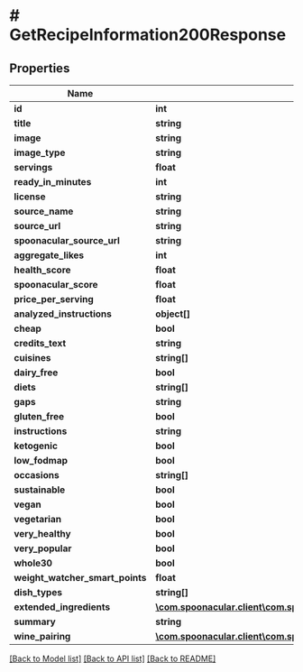 # # GetRecipeInformation200Response

## Properties

Name | Type | Description | Notes
------------ | ------------- | ------------- | -------------
**id** | **int** |  |
**title** | **string** |  |
**image** | **string** |  |
**image_type** | **string** |  |
**servings** | **float** |  |
**ready_in_minutes** | **int** |  |
**license** | **string** |  |
**source_name** | **string** |  |
**source_url** | **string** |  |
**spoonacular_source_url** | **string** |  |
**aggregate_likes** | **int** |  |
**health_score** | **float** |  |
**spoonacular_score** | **float** |  |
**price_per_serving** | **float** |  |
**analyzed_instructions** | **object[]** |  |
**cheap** | **bool** |  |
**credits_text** | **string** |  |
**cuisines** | **string[]** |  |
**dairy_free** | **bool** |  |
**diets** | **string[]** |  |
**gaps** | **string** |  |
**gluten_free** | **bool** |  |
**instructions** | **string** |  |
**ketogenic** | **bool** |  |
**low_fodmap** | **bool** |  |
**occasions** | **string[]** |  |
**sustainable** | **bool** |  |
**vegan** | **bool** |  |
**vegetarian** | **bool** |  |
**very_healthy** | **bool** |  |
**very_popular** | **bool** |  |
**whole30** | **bool** |  |
**weight_watcher_smart_points** | **float** |  |
**dish_types** | **string[]** |  |
**extended_ingredients** | [**\com.spoonacular.client\com.spoonacular.client.model\GetRecipeInformation200ResponseExtendedIngredientsInner[]**](GetRecipeInformation200ResponseExtendedIngredientsInner.md) |  |
**summary** | **string** |  |
**wine_pairing** | [**\com.spoonacular.client\com.spoonacular.client.model\GetRecipeInformation200ResponseWinePairing**](GetRecipeInformation200ResponseWinePairing.md) |  |

[[Back to Model list]](../../README.md#models) [[Back to API list]](../../README.md#endpoints) [[Back to README]](../../README.md)
